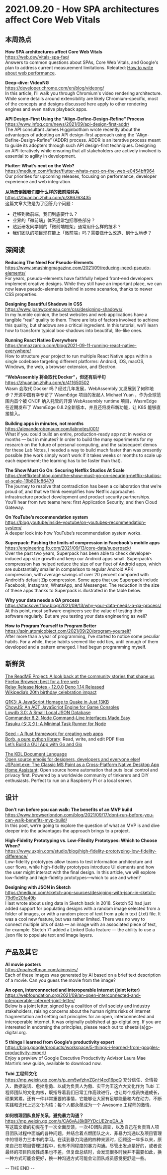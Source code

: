 2021.09.20 - How SPA architectures affect Core Web Vitals  
========  

## 本周热点

**How SPA architectures affect Core Web Vitals**  
https://web.dev/vitals-spa-faq/  
Answers to common questions about SPAs, Core Web Vitals, and Google's plan to address current measurement limitations. Releated: [How to write about web performance](https://nolanlawson.com/2021/09/12/how-to-write-about-web-performance/).

**Deep-dive: VideoNG**  
https://developer.chrome.com/en/blog/videong/  
In this article, I'll walk you through Chromium's video rendering architecture. While some details around extensibility are likely Chromium-specific, most of the concepts and designs discussed here apply to other rendering engines and even native playback apps.

**API Design-First Using the "Align-Define-Design-Refine" Process**  
https://www.infoq.com/news/2021/09/api-design-first-addr/  
The API consultant James Higginbotham wrote recently about the advantages of adopting an API design-first approach using the “Align-Define-Design-Refine” (ADDR) process. ADDR is an iterative process meant to guide its adopters through such API design-first techniques. Designing an API iteratively while ensuring that all stakeholders are actively involved is essential to agility in development.

**Flutter: What’s next on the Web?**  
https://medium.com/flutter/flutter-whats-next-on-the-web-e0454bff964  
Our priorities for upcoming releases, focusing on performance, developer experience and web integration.

**从场景倒推我们要什么样的微前端体系**  
https://zhuanlan.zhihu.com/p/386763435  
这篇文章大致是为了回答几个问题：  
- 迁移到微前端，我们到底要什么？  
- 业界的「微前端」体系通常包括哪些部分？  
- 贴近研发同学侧的「微前端框架」通常用什么样的技术？  
- 我们团队的项目现在能上「微前端」吗？需要做什么改造、到什么地步？  

## 深阅读

**Reducing The Need For Pseudo-Elements**  
https://www.smashingmagazine.com/2021/09/reducing-need-pseudo-elements/  
For years, pseudo-elements have faithfully helped front-end developers implement creative designs. While they still have an important place, we can now leave pseudo-elements behind in some scenarios, thanks to newer CSS properties.

**Designing Beautiful Shadows in CSS**  
https://www.joshwcomeau.com/css/designing-shadows/  
In my humble opinion, the best websites and web applications have a tangible “real” quality to them. There are lots of factors involved to achieve this quality, but shadows are a critical ingredient. In this tutorial, we'll learn how to transform typical box-shadows into beautiful, life-like ones.  

**Running React Native Everywhere**  
https://mmazzarolo.com/blog/2021-09-11-running-react-native-everywhere/  
How to structure your project to run multiple React Native apps within a single codebase targeting different platforms: Android, iOS, macOS, Windows, the web, a browser extension, and Electron.

**“WebAssembly 将会取代 Docker”，但还有后半句**  
https://zhuanlan.zhihu.com/p/411650502  
Wasm 会取代 Docker 吗？经过几年发展，WebAssembly 又发展到了何种地步？开源中国有幸专访了 WasmEdge 项目的发起人 Michael Yuan ，作为全球范围内首个被 CNCF 纳入托管的开源 WebAssembly runtime 项目，WasmEdge 在近期发布了 WasmEdge 0.8.2全新版本，并且还将发布新功能，让 K8S 能够直接接入。

**Building apps in minutes, not months**  
https://alexanderobenauer.com/labnotes/001/  
What if you could build an entire, production-ready app not in weeks or months — but in minutes? In order to build the many experiments for my research on the future of personal computing, and the subsequent demos for these Lab Notes, I needed a way to build much faster than was presently possible (the work simply won’t work if it takes weeks or months to scale up each experiment; the learning has to be faster than that).

**The Show Must Go On: Securing Netflix Studios At Scale**  
https://netflixtechblog.com/the-show-must-go-on-securing-netflix-studios-at-scale-19b801c86479  
The journey to resolve that contradiction has been a collaboration that we’re proud of, and that we think exemplifies how Netflix approaches infrastructure product development and product security partnerships. You’ll hear from two teams here: first Application Security, and then Cloud Gateway.

**On YouTube’s recommendation system**  
https://blog.youtube/inside-youtube/on-youtubes-recommendation-system/  
A deeper look into how YouTube’s recommendation system works.

**Superpack: Pushing the limits of compression in Facebook’s mobile apps**  
https://engineering.fb.com/2021/09/13/core-data/superpack/  
Over the past two years, Superpack has been able to check developer-induced app size growth and keep our Android apps small. Superpack’s compression has helped reduce the size of our fleet of Android apps, which are substantially smaller in comparison to regular Android APK compression, with average savings of over 20 percent compared with Android’s default Zip compression. Some apps that use Superpack include Facebook, Instagram, WhatsApp, and Messenger. The reduction in the size of these apps thanks to Superpack is illustrated in the table below.

**Why your data needs a QA process**  
https://stackoverflow.blog/2021/09/13/why-your-data-needs-a-qa-process/  
At this point, most software engineers see the value of testing their software regularly. But are you testing your data engineering as well?

**How to Program Yourself to Program Better**  
https://spin.atomicobject.com/2021/09/20/program-yourself/  
After more than a year of programming, I’ve started to notice some peculiar habits. For a while, these habits seemed like odd tics, until enough of them developed and a pattern emerged. I had begun programming myself.

## 新鲜货

[The ReadME Project: A look back at the community stories that shape us](https://github.blog/2021-09-14-the-readme-project-a-look-back-community-stories/)  
[Firefox Browser: best for a free web](https://www.mozilla.org/en-GB/firefox/new/)  
[Relay Release Notes - 12.0.0](https://github.com/facebook/relay/releases/tag/v12.0.0) 
[Deno 1.14 Released](https://deno.com/blog/v1.14)   
[Wikipedia’s 20th birthday celebration impact](https://diff.wikimedia.org/2021/09/14/wikipedias-20th-birthday-celebration-impact/)  

[Q1K3: A JavaScript Homage to Quake in Just 13KB](https://js13kgames.com/entries/q1k3)  
[ChowJS: An AOT JavaScript Engine for Game Consoles](https://mp2.dk/techblog/chowjs/)  
[Lowdb 3.0: A Small Local JSON Database](https://github.com/typicode/lowdb)  
[Commander 8.2: Node Command-Line Interfaces Made Easy](https://github.com/tj/commander.js/releases/tag/v8.2.0)  
[Tasuku (タスク): A Minimal Task Runner for Node](https://github.com/privatenumber/tasuku)  

[Seed - A Rust framework for creating web apps](https://seed-rs.org/)  
[Borb, a pure python library](https://borbpdf.com/): Read, write, and edit PDF files  
[Let’s Build a GUI App with Go and Gio](https://jonegil.github.io/gui-with-gio/)  

[The KDL Document Language](https://kdl.dev/)  
[Open source emojis for designers, developers and everyone else!](https://openmoji.org/)  
[JSPaint.exe: The Classic MS Paint as a Cross-Platform Native Desktop App](https://github.com/i5ik/jspaint.exe)  
[Home Assistant](https://www.home-assistant.io/): Open source home automation that puts local control and privacy first. Powered by a worldwide community of tinkerers and DIY enthusiasts. Perfect to run on a Raspberry Pi or a local server.  


## 设计

**Don’t run before you can walk: The benefits of an MVP build**  
https://www.browserlondon.com/blog/2021/09/17/dont-run-before-you-can-walk-benefits-mvp-build/  
In this post, we’re going to explore the question of what an MVP is and dive deeper into the advantages the approach brings to a project.

**High-Fidelity Prototyping vs. Low-Filedity Prototypes: Which to Choose When?**  
https://www.uxpin.com/studio/blog/high-fidelity-prototyping-low-fidelity-difference/  
Low-fidelity prototypes allow teams to test information architecture and user flows, while high-fidelity prototypes introduce UI elements and how the user might interact with the final design. In this article, we will explore low-fidelity and high-fidelity prototypes—which to use and when?

**Designing with JSON in Sketch**  
https://medium.com/sketch-app-sources/designing-with-json-in-sketch-79d9e20fa49b  
I last wrote about using data in Sketch back in 2018. Sketch 52 had just added support for populating designs with a random image selected from a folder of images, or with a random piece of text from a plain text (.txt) file. It was a cool new feature, but was rather limited. There was no way to connect multiple bits of data — an image with an associated piece of text, for example. Sketch 71 added a Linked Data feature — the ability to use a .json file to populate text and image layers.

## 产品及其它

**AI movie posters**  
https://noahveltman.com/aimovies/  
Each of these images was generated by AI based on a brief text description of a movie. Can you guess the movie from the image?

**An open, interconnected and interoperable internet (joint letter)**  
https://webfoundation.org/2021/09/an-open-interconnected-and-interoperable-internet-joint-letter/  
Below is a joint letter, signed by a coalition of civil society and industry stakeholders, raising concerns about the human rights risks of internet fragmentation and setting out principles for an open, interconnected and interoperable internet. It was originally published at gp-digital.org. If you are interested in endorsing the principles, please reach out to sheetal{a}gp-digital.org.

**5 things I learned from Google’s productivity expert**  
https://blog.google/products/workspace/5-things-i-learned-from-googles-productivity-expert/  
Enjoy a preview of Google Executive Productivity Advisor Laura Mae Martin’s new guide, available to download now.

**Tubi 工程师文化**  
https://mp.weixin.qq.com/s/p_em5wfzhnZGnH4cd16pcQ
充分信任、全情投入、数据说话、愈挫愈勇、以成为负责人为傲、实干为王这六大文化作为 Tubi 工程师团队的文化内核，既指导着我们日常工作高效进行，也让每个成员快速成长，硕果累累。还有一件非常重要的事情，它能够让大家有足够能量和内在动力，不断实践和迭代上述文化内核：每个人都永葆成为一个 Awesome 工程师的激情。

**如何梳理团队良好关系，避免暴力沟通？**  
https://mp.weixin.qq.com/s/CA6vAJ8kBPYDcUE2npDA_A  
写这篇文章的初衷在于一次全面反馈，一次4D团队调查，以及自己在负责百人项目团队过程中面临的各种问题，并结合着点燃团队之火、非暴力沟通以及项目管理中的领导力三本书的学习。在读到暴力沟通的四种来源时，回顾这一年多以来，原来自己在项目管理过程中，也有不同程度的暴力沟通。尽管出发点是好的，或者说最终的项目阶段性成果也不差，但复盘总结时，会发现很多时候并不需要如此，换一种方式可能会更好，换一种沟通方式可能会让团队成员感觉更舒适一些。

-- THE END --
